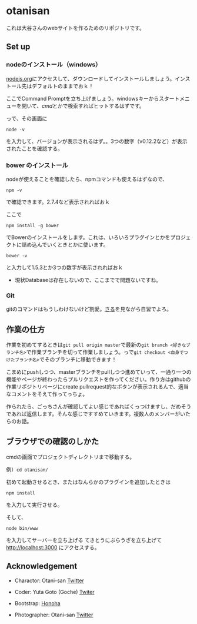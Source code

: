 # otanisan
これは大谷さんのwebサイトを作るためのリポジトリです。

## Set up
### nodeのインストール（windows）

[nodejs.org]( https://nodejs.org/en/ )にアクセスして、ダウンロードしてインストールしましょう。インストール先はデフォルトのままでおｋ！

ここでCommand Promptを立ち上げましょう。windowsキーからスタートメニューを開いて、*cmd*とかで検索すればヒットするはずです。

っで、その画面に

`` node -v ``

を入力して、バージョンが表示されるはず。。3つの数字（v0.12.2など）が表示されたことを確認する。

### bower のインストール
nodeが使えることを確認したら、npmコマンドも使えるはずなので、

``npm -v``

で確認できます。2.7.4など表示されればおｋ

ここで

``npm install -g bower``

でBowerのインストールをします。これは、いろいろプラグインとかをプロジェクトに詰め込んでいくときとかに使います。

``bower -v``

と入力して1.5.3とか3つの数字が表示されればおｋ

* 現状Databaseは存在しないので、ここまでで問題ないですね。

### Git
gitのコマンドはもうしわけないけど割愛。[さる](http://www.backlog.jp/git-guide/)を見ながら自習でよろ。

## 作業の仕方
作業を初めてするときは``git pull origin master``で最新の``git branch <好きなブランチ名>``で作業ブランチを切って作業しましょう。っで``git checkout <自身でつけたブランチ名>``でそのブランチに移動できます！

こまめにpushしつつ、masterブランチをpullしつつ進めていって、一通り一つの機能やページが終わったらプルリクエストを作ってください。作り方はgithubの作業リポジトリページにcreate pullrequest的なボタンが表示されるんで、適当なコメントをそえて作ってっちょ。

作られたら、ごっちさんが確認してよい感じであればくっつけますし、だめそうであれば返信します。そんな感じですすめていきます。複数人のメンバーがいたらのお話。

## ブラウザでの確認のしかた
cmdの画面でプロジェクトディレクトリまで移動する。

例）``cd otanisan/``

初めて起動させるとき、またはなんらかのプラグインを追加したときは

``npm install``

を入力して実行させる。

そして、

``node bin/www``

を入力してサーバーを立ち上げる
てきとうにぶらうざを立ち上げて [http://localhost:3000](http://localhost:3000) にアクセスする。

## Acknowledgement

* Charactor: Otani-san [Twitter](https://twitter.com/ota_25)
* Coder: Yuta Goto (Goche) [Twiter](https://twitter.com/gggooottto)

* Bootstrap: [Honoha](http://honokak.osaka/)
* Photographer: Otani-san [Twitter](https://twitter.com/ota_25)
